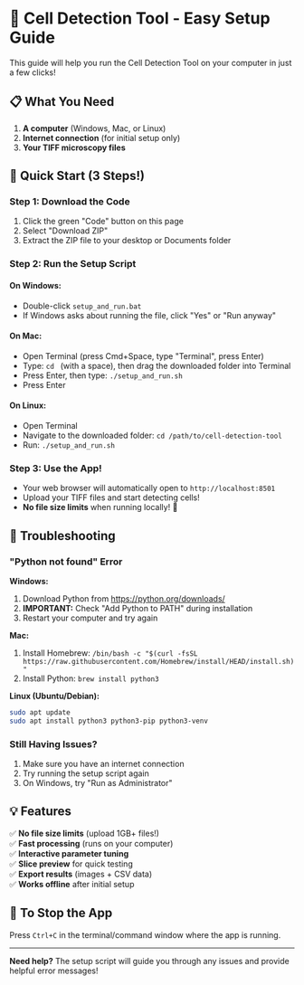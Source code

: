 # 🔬 Cell Detection Tool - Easy Setup Guide

This guide will help you run the Cell Detection Tool on your computer in just a few clicks!

## 📋 What You Need

1. **A computer** (Windows, Mac, or Linux)
2. **Internet connection** (for initial setup only)
3. **Your TIFF microscopy files**

## 🚀 Quick Start (3 Steps!)

### Step 1: Download the Code
1. Click the green "Code" button on this page
2. Select "Download ZIP"
3. Extract the ZIP file to your desktop or Documents folder

### Step 2: Run the Setup Script

#### On Windows:
- Double-click `setup_and_run.bat`
- If Windows asks about running the file, click "Yes" or "Run anyway"

#### On Mac:
- Open Terminal (press Cmd+Space, type "Terminal", press Enter)
- Type: `cd ` (with a space), then drag the downloaded folder into Terminal
- Press Enter, then type: `./setup_and_run.sh`
- Press Enter

#### On Linux:
- Open Terminal
- Navigate to the downloaded folder: `cd /path/to/cell-detection-tool`
- Run: `./setup_and_run.sh`

### Step 3: Use the App!
- Your web browser will automatically open to `http://localhost:8501`
- Upload your TIFF files and start detecting cells!
- **No file size limits** when running locally! 🎉

## 🔧 Troubleshooting

### "Python not found" Error
**Windows:**
1. Download Python from https://python.org/downloads/
2. **IMPORTANT:** Check "Add Python to PATH" during installation
3. Restart your computer and try again

**Mac:**
1. Install Homebrew: `/bin/bash -c "$(curl -fsSL https://raw.githubusercontent.com/Homebrew/install/HEAD/install.sh)"`
2. Install Python: `brew install python3`

**Linux (Ubuntu/Debian):**
```bash
sudo apt update
sudo apt install python3 python3-pip python3-venv
```

### Still Having Issues?
1. Make sure you have an internet connection
2. Try running the setup script again
3. On Windows, try "Run as Administrator"

## 💡 Features

✅ **No file size limits** (upload 1GB+ files!)  
✅ **Fast processing** (runs on your computer)  
✅ **Interactive parameter tuning**  
✅ **Slice preview** for quick testing  
✅ **Export results** (images + CSV data)  
✅ **Works offline** after initial setup  

## 🛑 To Stop the App

Press `Ctrl+C` in the terminal/command window where the app is running.

---

**Need help?** The setup script will guide you through any issues and provide helpful error messages!
